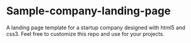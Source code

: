 # Sample-company-landing-page
A landing page template for a startup company designed with html5 and css3.
Feel free to customize this repo and use for your projects.
